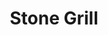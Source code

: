 ---
layout: default
title: "Stone Grill"
categories: Bars
rating: "$$"
description: "The healthiest way to cook. Open 11:30am 9:30pm 7 days. Call 5464506"
---